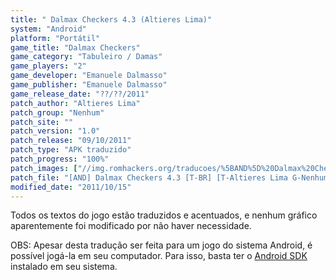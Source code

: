 ```yaml
---
title: " Dalmax Checkers 4.3 (Altieres Lima)"
system: "Android"
platform: "Portátil"
game_title: "Dalmax Checkers"
game_category: "Tabuleiro / Damas"
game_players: "2"
game_developer: "Emanuele Dalmasso"
game_publisher: "Emanuele Dalmasso"
game_release_date: "??/??/2011"
patch_author: "Altieres Lima"
patch_group: "Nenhum"
patch_site: ""
patch_version: "1.0"
patch_release: "09/10/2011"
patch_type: "APK traduzido"
patch_progress: "100%"
patch_images: ["//img.romhackers.org/traducoes/%5BAND%5D%20Dalmax%20Checkers%204.3%20-%20Altieres%20Lima%20-%201.jpg","//img.romhackers.org/traducoes/%5BAND%5D%20Dalmax%20Checkers%204.3%20-%20Altieres%20Lima%20-%202.jpg","//img.romhackers.org/traducoes/%5BAND%5D%20Dalmax%20Checkers%204.3%20-%20Altieres%20Lima%20-%203.jpg"]
patch_file: "[AND] Dalmax Checkers 4.3 [T-BR] [T-Altieres Lima G-Nenhum] [V-1.0 P-100% A-2011].zip"
modified_date: "2011/10/15"
---
```

Todos os textos do jogo estão traduzidos e acentuados, e nenhum gráfico aparentemente foi modificado por não haver necessidade.

OBS: Apesar desta tradução ser feita para um jogo do sistema Android, é possível jogá-la em seu computador. Para isso, basta ter o <a href="http://developer.android.com/sdk/">Android SDK</a> instalado em seu sistema.

